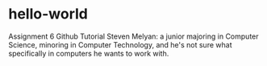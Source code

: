 # hello-world
Assignment 6 Github Tutorial
Steven Melyan: a junior majoring in Computer Science, minoring in Computer Technology, and he's not sure what specifically in computers he wants to work with.
